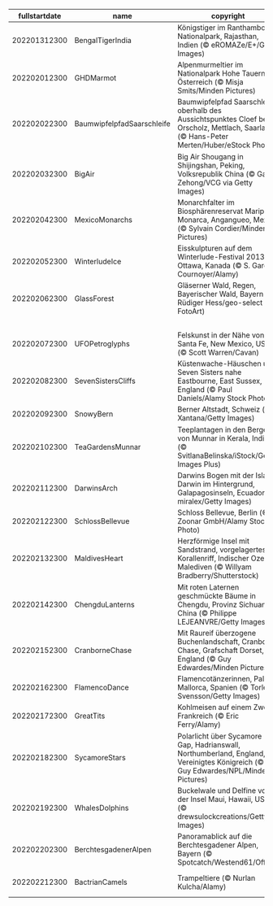 |fullstartdate|name|copyright|title|image|
|--|--|--|--|--|
202201312300|BengalTigerIndia|Königstiger im Ranthambore-Nationalpark, Rajasthan, Indien (© eROMAZe/E+/Getty Images)|Das Jahr des Tigers|![](/de-DE/2022/02/202201312300BengalTigerIndia.jpg)|
202202012300|GHDMarmot|Alpenmurmeltier im Nationalpark Hohe Tauern, Österreich (© Misja Smits/Minden Pictures)|Heute ist (schon wieder) Murmeltiertag!|![](/de-DE/2022/02/202202012300GHDMarmot.jpg)|
202202022300|BaumwipfelpfadSaarschleife|Baumwipfelpfad Saarschleife oberhalb des Aussichtspunktes Cloef bei Orscholz, Mettlach, Saarland (© Hans-Peter Merten/Huber/eStock Photo)|Blick auf die Große Saarschleife|![](/de-DE/2022/02/202202022300BaumwipfelpfadSaarschleife.jpg)|
202202032300|BigAir|Big Air Shougang in Shijingshan, Peking, Volksrepublik China (© Gao Zehong/VCG via Getty Images)|„Big Air“ in Peking|![](/de-DE/2022/02/202202032300BigAir.jpg)|
202202042300|MexicoMonarchs|Monarchfalter im Biosphärenreservat Mariposa Monarca, Angangueo, Mexiko (© Sylvain Cordier/Minden Pictures)|König der Schmetterlinge|![](/de-DE/2022/02/202202042300MexicoMonarchs.jpg)|
202202052300|WinterludeIce|Eisskulpturen auf dem Winterlude-Festival 2013 in Ottawa, Kanada (© S. Garcia Cournoyer/Alamy)|Hier wird der Winter gefeiert!|![](/de-DE/2022/02/202202052300WinterludeIce.jpg)|
202202062300|GlassForest|Gläserner Wald, Regen, Bayerischer Wald, Bayern (© Rüdiger Hess/geo-select FotoArt)|Ein Wald aus Glas|![](/de-DE/2022/02/202202062300GlassForest.jpg)|
||||![](/de-DE/2022/02/.jpg)|
202202072300|UFOPetroglyphs|Felskunst in der Nähe von Santa Fe, New Mexico, USA (© Scott Warren/Cavan)|Die Wahrheit ist irgendwo da draußen …|![](/de-DE/2022/02/202202072300UFOPetroglyphs.jpg)|
202202082300|SevenSistersCliffs|Küstenwache-Häuschen und Seven Sisters nahe Eastbourne, East Sussex, England (© Paul Daniels/Alamy Stock Photo)|Eine bröckelnde Küste|![](/de-DE/2022/02/202202082300SevenSistersCliffs.jpg)|
202202092300|SnowyBern|Berner Altstadt, Schweiz (© Xantana/Getty Images)|Die Lichter der Altstadt|![](/de-DE/2022/02/202202092300SnowyBern.jpg)|
202202102300|TeaGardensMunnar|Teeplantagen in den Bergen von Munnar in Kerala, Indien (© SvitlanaBelinska/iStock/Getty Images Plus)|Tee so weit das Auge reicht|![](/de-DE/2022/02/202202102300TeaGardensMunnar.jpg)|
202202112300|DarwinsArch|Darwins Bogen mit der Isla Darwin im Hintergrund, Galapagosinseln, Ecuador (© miralex/Getty Images)|Die letzten Tage eines berühmten Felsentors|![](/de-DE/2022/02/202202112300DarwinsArch.jpg)|
202202122300|SchlossBellevue|Schloss Bellevue, Berlin (© Zoonar GmbH/Alamy Stock Photo)|„Schöne Aussicht“ auf einen Amtssitz|![](/de-DE/2022/02/202202122300SchlossBellevue.jpg)|
202202132300|MaldivesHeart|Herzförmige Insel mit Sandstrand, vorgelagertes Korallenriff, Indischer Ozean, Malediven (© Willyam Bradberry/Shutterstock)|Valentinsgruß aus dem Indischen Ozean|![](/de-DE/2022/02/202202132300MaldivesHeart.jpg)|
202202142300|ChengduLanterns|Mit roten Laternen geschmückte Bäume in Chengdu, Provinz Sichuan, China (© Philippe LEJEANVRE/Getty Images)|Erleuchtet ins neue Jahr|![](/de-DE/2022/02/202202142300ChengduLanterns.jpg)|
202202152300|CranborneChase|Mit Raureif überzogene Buchenlandschaft, Cranborne Chase, Grafschaft Dorset, England (© Guy Edwardes/Minden Pictures)|Die schöne Seite des Winters|![](/de-DE/2022/02/202202152300CranborneChase.jpg)|
202202162300|FlamencoDance|Flamencotänzerinnen, Palma, Mallorca, Spanien (© Torleif Svensson/Getty Images)|Die Kunst des Flamenco|![](/de-DE/2022/02/202202162300FlamencoDance.jpg)|
202202172300|GreatTits|Kohlmeisen auf einem Zweig, Frankreich (© Eric Ferry/Alamy)|Winter-Dauergäste|![](/de-DE/2022/02/202202172300GreatTits.jpg)|
202202182300|SycamoreStars|Polarlicht über Sycamore Gap, Hadrianswall, Northumberland, England, Vereinigtes Königreich (© Guy Edwardes/NPL/Minden Pictures)|Polarlicht über dem Hadrianswall|![](/de-DE/2022/02/202202182300SycamoreStars.jpg)|
202202192300|WhalesDolphins|Buckelwale und Delfine vor der Insel Maui, Hawaii, USA (© drewsulockcreations/Getty Images)|Giganten der Ozeane|![](/de-DE/2022/02/202202192300WhalesDolphins.jpg)|
202202202300|BerchtesgadenerAlpen|Panoramablick auf die Berchtesgadener Alpen, Bayern (© Spotcatch/Westend61/Offset)|Alpenpanorama|![](/de-DE/2022/02/202202202300BerchtesgadenerAlpen.jpg)|
202202212300|BactrianCamels|Trampeltiere (© Nurlan Kulcha/Alamy)|Heute ist Schnapszahl-Tag|![](/de-DE/2022/02/202202212300BactrianCamels.jpg)|
